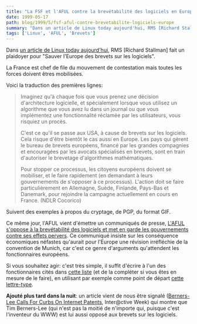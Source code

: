 ```yaml
---
title: "La FSF et l'AFUL contre la brevétabilité des logiciels en Europe"
date: 1999-05-17
path: blog/1999/5/fsf-aful-contre-brevetabilite-logiciels-europe
summary: "Dans un article de Linux today aujourd'hui, RMS [Richard Stallman] fait un plaidoyer pour \"Sauver l'Europe des brevets sur les logiciels\"."
tags: ['Linux', 'AFUL', 'Brevets']
---
```


<P>Dans <A HREF="http://features.linuxtoday.com/stories/5960.html"> un
article de Linux today aujourd'hui</A>, RMS [Richard Stallman]
fait un plaidoyer pour
"Sauver l'Europe des brevets sur les logiciels".</P>

<P>La France est chef de file du mouvement de contestation mais toutes les
forces doivent êtres mobilisées.</P>

<P>Voici la traduction des premières lignes:</P>

<BLOCKQUOTE>
<P>Imaginez qu'à chaque fois que vous prenez une décision d'architecture
logicielle, et spécialement lorsque vous utilisez un algorithme que vous
avez lu dans un journal ou que vous implémentez une fonctionnalité
réclamée par les utilisateurs, vous risquiez un procès.</P>

<P>C'est ce qu'il se passe aux USA, à cause de brevets sur les logiciels.
Cela risque d'être bientôt le cas aussi en Europe. Les pays qui gèrent
le bureau de brevets européens, financé par les grandes compagnies et
encouragées par les avocats spécialisés en brevets, sont en train
d'autoriser le brevetage d'algorithmes mathématiques.</P>

<P>Pour stopper ce processus, les citoyens européens doivent se mobiliser,
et le faire rapidement (en demandant à leurs gouvernements de s'opposer
à ce processus). L'action doit se faire particulièrement en Allemagne,
Suède, Finlande, Pays-Bas et Danemark, pour rejoindre la campagne
actuellement en cours en France. (NDLR Cocorico)</P>

</BLOCKQUOTE>
<P>Suivent des exemples à propos du cryptage, de PGP, du format GIF.</P>

<P>
Ce même jour, l'AFUL vient d'émettre un communiqués de presse, <A HREF="http://liberte.aful.org/presse/cp-patents.html">L'AFUL s'oppose à la
brevétabilité des logiciels et met en garde les gouvernements contre ses
effets pervers</A>. Ce communiqué insiste sur les conséquence économiques néfastes
qu'aurait pour l'Europe une révision irréfléchie de la convention
de Munich, car c'est ce genre d'arguments qu'attendent les fonctionnaires
européens.
</P>

<P>
Si vous souhaitez agir: c'est très simple, il suffit
d'écrire à l'un des fonctionnaires cités dans <A HREF="http://www.freepatents.org/callme.html">cette
liste</A> (et de la compléter si vous êtes en mesure de le
faire), en utilisant par exemple comme point de départ <A HREF="http://www.freepatents.org/letter_ex1.html">cette lettre-type</A>.
</P>

<P>
<B>Ajouté plus tard dans la nuit</B>:
un article vient de nous être signalé (<A HREF="http://www.zdnet.com/intweek/stories/news/0,4164,2260189,00.html">Berners-Lee Calls For Curbs On Internet Patents</A>, Inter@ctive Week)
qui montre que Tim Berners-Lee (qui n'est pas la moitié de n'importe qui,
puisque c'est l'inventeur du WWW) est lui aussi opposé aux brevets sur
les logiciels.
</P>


